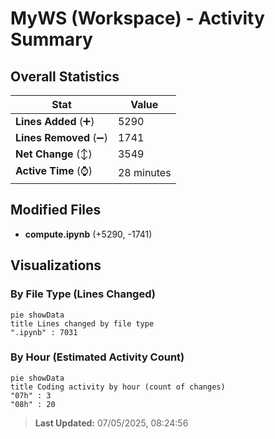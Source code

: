 # MyWS (Workspace) - Activity Summary 

## Overall Statistics

| Stat                   | Value                                                             |
| ---------------------- | ----------------------------------------------------------------- |
| **Lines Added** (➕)   | 5290                                          |
| **Lines Removed** (➖) | 1741                                        |
| **Net Change** (↕)    | 3549                |
| **Active Time** (⌚)   | 28 minutes |


## Modified Files
- **compute.ipynb** (+5290, -1741)

## Visualizations

### By File Type (Lines Changed)

```mermaid
pie showData
title Lines changed by file type
".ipynb" : 7031
```

### By Hour (Estimated Activity Count)

```mermaid
pie showData
title Coding activity by hour (count of changes)
"07h" : 3
"08h" : 20
```


> **Last Updated:** 07/05/2025, 08:24:56